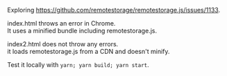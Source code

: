 Exploring https://github.com/remotestorage/remotestorage.js/issues/1133.

index.html throws an error in Chrome.  
It uses a minified bundle including remotestorage.js.

index2.html does not throw any errors.  
it loads remotestorage.js from a CDN and doesn't minify.

Test it locally with `yarn; yarn build; yarn start`.

